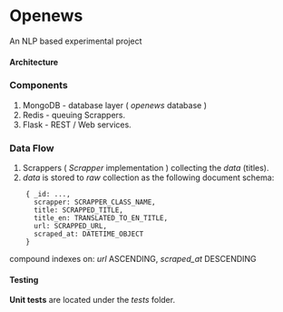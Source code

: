 # Openews

An NLP based experimental project

#### Architecture
### Components
1. MongoDB - database layer ( _openews_ database )
2. Redis - queuing Scrappers.
3. Flask - REST / Web services.

### Data Flow
1. Scrappers ( _Scrapper_ implementation ) collecting the _data_ (titles).
2. _data_ is stored to _raw_ collection as the following document schema:
```
    { _id: ...,
      scrapper: SCRAPPER_CLASS_NAME,
      title: SCRAPPED_TITLE,
      title_en: TRANSLATED_TO_EN_TITLE,
      url: SCRAPPED_URL,
      scraped_at: DATETIME_OBJECT
    }
```
compound indexes on: _url_ ASCENDING, _scraped_at_ DESCENDING
#### Testing

**Unit tests** are located under the _tests_ folder.